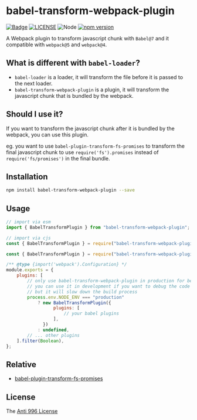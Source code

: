 # babel-transform-webpack-plugin

[![Badge](https://img.shields.io/badge/link-996.icu-%23FF4D5B.svg?style=flat-square)](https://996.icu/#/en_US)
[![LICENSE](https://img.shields.io/badge/license-Anti%20996-blue.svg?style=flat-square)](https://github.com/996icu/996.ICU/blob/master/LICENSE)
![Node](https://img.shields.io/badge/node-%3E=14-blue.svg?style=flat-square)
[![npm version](https://badge.fury.io/js/babel-transform-webpack-plugin.svg)](https://badge.fury.io/js/babel-transform-webpack-plugin)

A Webpack plugin to transform javascript chunk with `Babel@7` and it compatible with `webpack@5` and `webpack@4`.

## What is different with `babel-loader`?

-   `babel-loader` is a loader, it will transform the file before it is passed to the next loader.
-   `babel-transform-webpack-plugin` is a plugin, it will transform the javascript chunk that is bundled by the webpack.

## Should I use it?

If you want to transform the javascript chunk after it is bundled by the webpack, you can use this plugin.

eg. you want to use `babel-plugin-transform-fs-promises` to transform the final javascript chunk to use `require('fs').promises` instead of `require('fs/promises')` in the final bundle.

## Installation

```bash
npm install babel-transform-webpack-plugin --save
```

## Usage

```js
// import via esm
import { BabelTransformPlugin } from "babel-transform-webpack-plugin";

// import via cjs
const { BabelTransformPlugin } = require("babel-transform-webpack-plugin");
```

```js
const { BabelTransformPlugin } = require("babel-transform-webpack-plugin");

/** @type {import('webpack').Configuration} */
module.exports = {
    plugins: [
        // only use babel-transform-webpack-plugin in production for better performance
        // you can use it in development if you want to debug the code
        // but it will slow down the build process
        process.env.NODE_ENV === "production"
            ? new BabelTransformPlugin({
                  plugins: [
                      // your babel plugins
                  ],
              })
            : undefined,
        // ... other plugins
    ].filter(Boolean),
};
```

## Relative

-   [babel-plugin-transform-fs-promises](https://github.com/axetroy/babel-plugin-transform-fs-promises)

## License

The [Anti 996 License](LICENSE)
